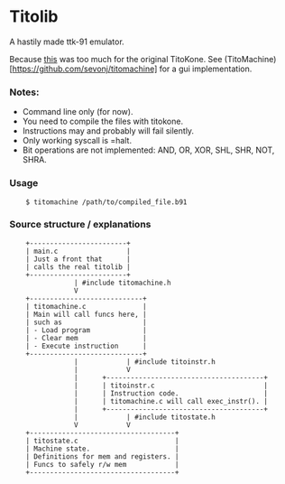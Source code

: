 
# Titolib
A hastily made ttk-91 emulator.

Because [this](https://gist.github.com/sevonj/9e10a2ff824b5348ae5d32048b7fb38d) was too much for the original TitoKone.
See (TitoMachine)[https://github.com/sevonj/titomachine] for a gui implementation.

### Notes:
- Command line only (for now).
- You need to compile the files with titokone.
- Instructions may and probably will fail silently.
- Only working syscall is =halt.
- Bit operations are not implemented: AND, OR, XOR, SHL, SHR, NOT, SHRA.

### Usage
        $ titomachine /path/to/compiled_file.b91

### Source structure / explanations

        +------------------------+
        | main.c                 |
        | Just a front that      |
        | calls the real titolib |
        +------------------------+
                    | #include titomachine.h
                    V
        +----------------------------+
        | titomachine.c              |
        | Main will call funcs here, |
        | such as                    |
        | - Load program             |
        | - Clear mem                |
        | - Execute instruction      |
        +----------------------------+
                    |            | #include titoinstr.h
                    |            V
                    |      +---------------------------------------+
                    |      | titoinstr.c                           |
                    |      | Instruction code.                     |
                    |      | titomachine.c will call exec_instr(). |
                    |      +---------------------------------------+
                    |            | #include titostate.h
                    V            V
        +------------------------------------+
        | titostate.c                        |
        | Machine state.                     |
        | Definitions for mem and registers. |
        | Funcs to safely r/w mem            |
        +------------------------------------+
